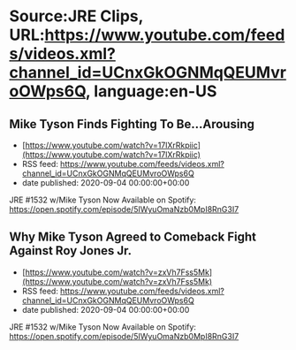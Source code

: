 # Source:JRE Clips, URL:https://www.youtube.com/feeds/videos.xml?channel_id=UCnxGkOGNMqQEUMvroOWps6Q, language:en-US

## Mike Tyson Finds Fighting To Be...Arousing
 - [https://www.youtube.com/watch?v=17lXrRkpiic](https://www.youtube.com/watch?v=17lXrRkpiic)
 - RSS feed: https://www.youtube.com/feeds/videos.xml?channel_id=UCnxGkOGNMqQEUMvroOWps6Q
 - date published: 2020-09-04 00:00:00+00:00

JRE #1532 w/Mike Tyson Now Available on Spotify:
https://open.spotify.com/episode/5IWyuOmaNzb0MpI8RnG3I7

## Why Mike Tyson Agreed to Comeback Fight Against Roy Jones Jr.
 - [https://www.youtube.com/watch?v=zxVh7Fss5Mk](https://www.youtube.com/watch?v=zxVh7Fss5Mk)
 - RSS feed: https://www.youtube.com/feeds/videos.xml?channel_id=UCnxGkOGNMqQEUMvroOWps6Q
 - date published: 2020-09-04 00:00:00+00:00

JRE #1532 w/Mike Tyson Now Available on Spotify:
https://open.spotify.com/episode/5IWyuOmaNzb0MpI8RnG3I7

